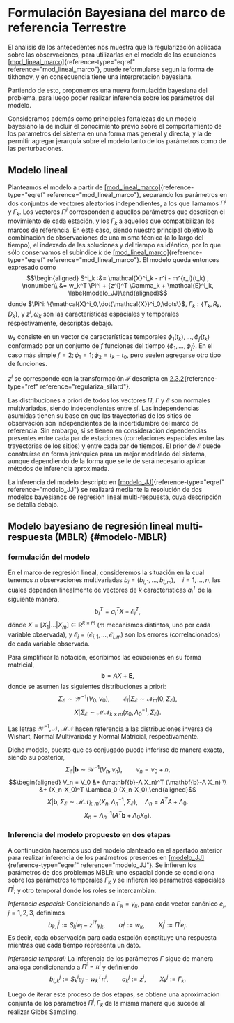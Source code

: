 # Formulación Bayesiana del marco de referencia Terrestre

El análisis de los antecedentes nos muestra que la regularización
aplicada sobre las observaciones, para utilizarlas en el modelo de las
ecuaciones
[\[mod_lineal_marco\]](#mod_lineal_marco){reference-type="eqref"
reference="mod_lineal_marco"}, puede reformularse segun la forma de
tikhonov, y en consecuencia tiene una interpretación bayesiana.

Partiendo de esto, proponemos una nueva formulación bayesiana del
problema, para luego poder realizar inferencia sobre los parámetros del
modelo.

Consideramos además como principales fortalezas de un modelo bayesiano
la de incluir el conocimiento previo sobre el comportamiento de los
parametros del sistema en una forma mas general y directa, y la de
permitir agregar jerarquía sobre el modelo tanto de los parámetros como
de las perturbaciones.

## Modelo lineal

Planteamos el modelo a partir de
[\[mod_lineal_marco\]](#mod_lineal_marco){reference-type="eqref"
reference="mod_lineal_marco"}, separando los parámetros en dos conjuntos
de vectores aleatorios independientes, a los que llamamos $\Pi^i$ y
$\Gamma_k$. Los vectores $\Pi^i$ corresponden a aquellos parámetros que
describen el movimiento de cada estación, y los $\Gamma_k$ a aquellos
que compatibilizan los marcos de referencia. En este caso, siendo
nuestro principal objetivo la combinación de observaciones de una misma
técnica (a lo largo del tiempo), el indexado de las soluciones y del
tiempo es idéntico, por lo que sólo conservamos el subíndice $k$ de
[\[mod_lineal_marco\]](#mod_lineal_marco){reference-type="eqref"
reference="mod_lineal_marco"}. El modelo queda entonces expresado como
$$\begin{aligned}
S^i_k :&= \mathcal{X}^i_k - r^i - m^{r_i}(t_k) , \nonumber\\
&= w_k^T \Pi^i + {z^i}^T \Gamma_k + \mathcal{E}^i_k, \label{modelo_JJ}\end{aligned}$$
donde $\Pi^i: \{\mathcal{X}^i_0,\dot{\mathcal{X}}^i_0,\dots\}$,
$\Gamma_k: \{T_k,R_k,D_k\}$, y $z^i,\omega_k$ son las características
espaciales y temporales respectivamente, descriptas debajo.

$w_k$ consiste en un vector de características temporales
$\phi_1(t_k),  \ldots, \phi_f(t_k)$ conformado por un conjunto de $f$
funciones del tiempo $\{\phi_1,\dots,\phi_f\}$. En el caso más simple
$f=2;\,\phi_1=1;\,\phi_2=t_k-t_0$, pero suelen agregarse otro tipo de
funciones.

$z^i$ se corresponde con la transformación $\mathcal{T}$ descripta en
[2.3.2](#regulariza_sillard){reference-type="ref"
reference="regulariza_sillard"}.

Las distribuciones a priori de todos los vectores $\Pi$, $\Gamma$ y
$\mathcal{E}$ son normales multivariadas, siendo independientes entre
sí. Las independencias asumidas tienen su base en que las trayectorias
de los sitios de observación son independientes de la incertidumbre del
marco de referencia. Sin embargo, sí se tienen en consideración
dependencias presentes entre cada par de estaciones (correlaciones
espaciales entre las trayectorias de los sitios) y entre cada par de
tiempos. El prior de $\mathcal{E}$ puede construirse en forma jerárquica
para un mejor modelado del sistema, aunque dependiendo de la forma que
se le de será necesario aplicar métodos de inferencia aproximada.

La inferencia del modelo descripto en
[\[modelo_JJ\]](#modelo_JJ){reference-type="eqref"
reference="modelo_JJ"} se realizará mediante la resolución de dos
modelos bayesianos de regresión lineal multi-respuesta, cuya descripción
se detalla debajo.

## Modelo bayesiano de regresión lineal multi-respuesta (MBLR) {#modelo-MBLR}

### formulación del modelo

En el marco de regresión lineal, consideremos la situación en la cual
tenemos $n$ observaciones multivariadas
$b_i=(b_{i,1}, \ldots, b_{i,m}), \quad i=1,\ldots, n$, las cuales
dependen linealmente de vectores de $k$ características $a_i^T$ de la
siguiente manera, $$\label{MBLR}
b_i^T = a_i^T X + \mathcal{E}_i^T,$$ dónde
$X=[X_1| \ldots | X_m] \in \mathbf{R}^{k \times m}$ ($m$ mecanismos
distintos, uno por cada variable observada), y
$\mathcal{E}_i=(\mathcal{E}_{i,1}, \ldots, \mathcal{E}_{i,m})$ son los
errores (correlacionados) de cada variable observada.

Para simplificar la notación, escribimos las ecuaciones en su forma
matricial, $$\label{MBLR_matrix}
\mathbf{b} = A X + \mathbf{E},$$ donde se asumen las siguientes
distribuciones a priori:
$$\Sigma_\mathcal{E} \sim \mathcal{W}^{-1}(V_0, \nu_0), \qquad \mathcal{E}_i|\Sigma_\mathcal{E} \sim \mathcal{N}_m(0, \Sigma_\mathcal{E}),$$
$$X|\Sigma_\mathcal{E} \sim \mathcal{MN}_{k\times m} (x_0, \Lambda_0^{-1}, \Sigma_\mathcal{E}).$$

Las letras $\mathcal{W}^{-1}, \mathcal{N}, \mathcal{MN}$ hacen
referencia a las distribuciones inversa de Wishart, Normal Multivariada
y Normal Matricial, respectivamente.

Dicho modelo, puesto que es conjugado puede inferirse de manera exacta,
siendo su posterior,
$$\Sigma_\mathcal{E} | \mathbf{b} \sim \mathcal{W}^{-1}(V_n, \nu_n),
\qquad \nu_n=\nu_0 + n,$$ $$\begin{aligned}
V_n = V_0 &+ (\mathbf{b}-A X_n)^T (\mathbf{b}-A X_n) \\
&+ (X_n-X_0)^T \Lambda_0 (X_n-X_0),\end{aligned}$$
$$X|\mathbf{b}, \Sigma_\mathcal{E} \sim \mathcal{MN}_{k,m}(X_n, \Lambda_n^{-1}, \Sigma_\mathcal{E}), \quad \Lambda_n= A^T A + \Lambda_0.$$
$$X_n = \Lambda_n^{-1}(A^T \mathbf{b}+ \Lambda_0 X_0).$$

### Inferencia del modelo propuesto en dos etapas

A continuación hacemos uso del modelo planteado en el apartado anterior
para realizar inferencia de los parámetros presentes en
[\[modelo_JJ\]](#modelo_JJ){reference-type="eqref"
reference="modelo_JJ"}. Se infieren los parámetros de dos problemas
MBLR: uno espacial donde se condiciona sobre los parámetros temporales
$\Gamma_k$ y se infieren los parámetros espaciales $\Pi^i$; y otro
temporal donde los roles se intercambian.

*Inferencia espacial:* Condicionando a $\Gamma_k=\gamma_k$, para cada
vector canónico $e_j, j=1,2,3$, definimos
$$b^j_{k,i}:=S^i_k e_j - {z^i}^T \gamma_k, \qquad
a^j_i := w_k, \qquad
X_i^j := \Pi^i e_j.$$ Es decir, cada observación para cada estación
constituye una respuesta mientras que cada tiempo representa un dato.

*Inferencia temporal:* La inferencia de los parámetros $\Gamma$ sigue de
manera análoga condicionando a $\Pi^i=\pi^i$ y definiendo
$$b^j_{i,k}:=S^i_k e_j - {w_k}^T \pi^i, \qquad
a^j_k := z^i, \qquad
X_k^j := \Gamma_k.$$

Luego de iterar este proceso de dos etapas, se obtiene una aproximación
conjunta de los parámetros $\Pi^i, \Gamma_k$ de la misma manera que
sucede al realizar Gibbs Sampling.

